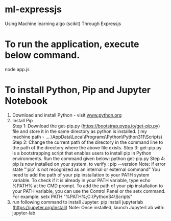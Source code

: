 # ml-expressjs
Using Machine learning algo (scikit) Through Expressjs

# To run the application, execute below command.
node app.js


# To install Python, Pip and Jupyter Notebook
1. Download and install Python - visit www.python.org
2. Install Pip	
	Step 1: Download the get-pip.py (https://bootstrap.pypa.io/get-pip.py) file and store it in the same directory as python is installed. ( my machine path - ....\AppData\Local\Programs\Python\Python311\Scripts)
	Step 2: Change the current path of the directory in the command line to the path of the directory where the above file exists. 
	Step 3: get-pip.py is a bootstrapping script that enables users to install pip in Python environments. Run the command given below:
		python get-pip.py
	Step 4: pip is now installed on your system. to verify : pip --version
	Note: if error state "'pip' is not recognized as an internal or external command"
	You need to add the path of your pip installation to your PATH system variable. To check if it is already in your PATH variable, type echo %PATH% at the CMD prompt. To add the path of your pip installation to your PATH variable, you can use the Control Panel or the setx command. For example: setx PATH "%PATH%;C:\Python34\Scripts"
3. run following command to install Jupyter: pip install jupyterlab (https://jupyter.org/install)
	Note: Once installed, launch JupyterLab with: jupyter-lab



	